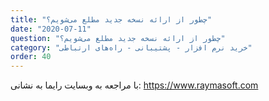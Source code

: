 ```yaml
---
title: "چطور از ارائه نسخه جدید مطلع می‌‌شویم؟"
date: "2020-07-11"
question: "چطور از ارائه نسخه جدید مطلع می‌‌شویم؟"
category: "خرید نرم افزار - پشتیبانی - راه‌های ارتباطی"
order: 40
---
```


با مراجعه به وبسایت رایما به نشانی: <a href="https://www.raymasoft.com/" target="_blank" rel="noopener">https://www.raymasoft.com</a>
